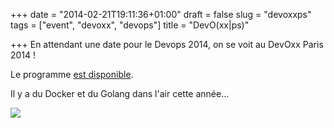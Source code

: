 +++
date = "2014-02-21T19:11:36+01:00"
draft = false
slug = "devoxxps"
tags = ["event", "devoxx", "devops"]
title = "DevO(xx|ps)"

+++
En attendant une date pour le Devops 2014, on se voit au DevOxx Paris 2014 !

Le programme [est disponible](http://cfp.devoxx.fr/devoxxfr2014).

Il y a du Docker et du Golang dans l'air cette année...


![](/content/images/2014/Feb/devoxx_la_conference_des_developpeurs_passionnes_2014-1.png)